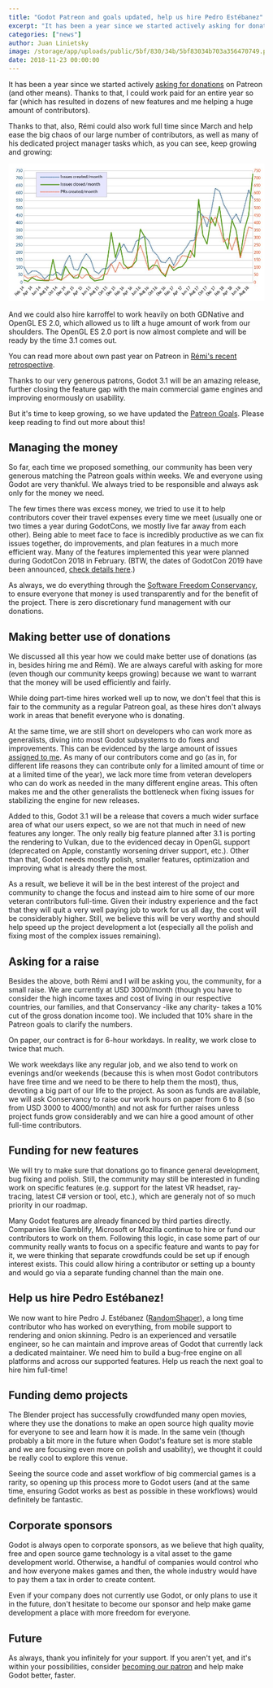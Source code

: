 ```yaml
---
title: "Godot Patreon and goals updated, help us hire Pedro Estébanez"
excerpt: "It has been a year since we started actively asking for donations. Thanks to that, I could work paid for an entire year so far (which has resultend in dozens of new features and helping a huge amount of contributors)."
categories: ["news"]
author: Juan Linietsky
image: /storage/app/uploads/public/5bf/830/34b/5bf83034b703a356470749.png
date: 2018-11-23 00:00:00
---
```


It has been a year since we started actively [asking for donations](https://www.patreon.com/godotengine) on Patreon (and other means). Thanks to that, I could work paid for an entire year so far (which has resulted in dozens of new features and me helping a huge amount of contributors). 

Thanks to that, also, Rémi could also work full time since March and help ease the big chaos of our large number of contributors, as well as many of his dedicated project manager tasks which, as you can see, keep growing and growing:

![issues_moth.jpg](/storage/app/uploads/public/5bb/7e3/ff4/5bb7e3ff41c9f043648353.jpg)

And we could also hire karroffel to work heavily on both GDNative and OpenGL ES 2.0, which allowed us to lift a huge amount of work from our shoulders. The OpenGL ES 2.0 port is now almost complete and will be ready by the time 3.1 comes out.

You can read more about own past year on Patreon in [Rémi's recent retrospective](https://www.patreon.com/posts/our-patreon-so-22847235).

Thanks to our very generous patrons, Godot 3.1 will be an amazing release, further closing the feature gap with the main commercial game engines and improving enormously on usability.

But it's time to keep growing, so we have updated the [Patreon Goals](https://www.patreon.com/posts/patreon-and-help-22885945). Please keep reading to find out more about this!

## Managing the money

So far, each time we proposed something, our community has been very generous matching the Patreon goals within weeks. We and everyone using Godot are very thankful. We always tried to be responsible and always ask only for the money we need.

The few times there was excess money, we tried to use it to help contributors cover their travel expenses every time we meet (usually one or two times a year during GodotCons, we mostly live far away from each other). Being able to meet face to face is incredibly productive as we can fix issues together, do improvements, and plan features in a much more efficient way. Many of the features implemented this year were planned during GodotCon 2018 in February. (BTW, the dates of GodotCon 2019 have been announced, [check details here](https://godotengine.org/article/meet-community-fosdem-and-godotcon-2019).)

As always, we do everything through the [Software Freedom Conservancy](https://sfconservancy.org/), to ensure everyone that money is used transparently and for the benefit of the project. There is zero discretionary fund management with our donations.

## Making better use of donations

We discussed all this year how we could make better use of donations (as in, besides hiring me and Rémi). We are always careful with asking for more (even though our community keeps growing) because we want to warrant that the money will be used efficiently and fairly.

While doing part-time hires worked well up to now, we don't feel that this is fair to the community as a regular Patreon goal, as these hires don't always work in areas that benefit everyone who is donating. 

At the same time, we are still short on developers who can work more as generalists, diving into most Godot subsystems to do fixes and improvements. This can be evidenced by the large amount of issues [assigned to me](https://github.com/godotengine/godot/issues/21855). As many of our contributors come and go (as in, for different life reasons they can contribute only for a limited amount of time or at a limited time of the year), we lack more time from veteran developers who can do work as needed in the many different engine areas. This often makes me and the other generalists the bottleneck when fixing issues for stabilizing the engine for new releases.

Added to this, Godot 3.1 will be a release that covers a much wider surface area of what our users expect, so we are not that much in need of new features any longer. The only really big feature planned after 3.1 is porting the rendering to Vulkan, due to the evidenced decay in OpenGL support (deprecated on Apple, constantly worsening driver support, etc.). Other than that, Godot needs mostly polish, smaller features, optimization and improving what is already there the most.

As a result, we believe it will be in the best interest of the project and community to change the focus and instead aim to hire some of our more veteran contributors full-time. Given their industry experience and the fact that they will quit a very well paying job to work for us all day, the cost will be considerably higher. Still, we believe this will be very worthy and should help speed up the project development a lot (especially all the polish and fixing most of the complex issues remaining).

## Asking for a raise

Besides the above, both Rémi and I will be asking you, the community, for a small raise. We are currently at USD 3000/month (though you have to consider the high income taxes and cost of living in our respective countries, our families, and that Conservancy -like any charity- takes a 10% cut of the gross donation income too). We included that 10% share in the Patreon goals to clarify the numbers.

On paper, our contract is for 6-hour workdays. In reality, we work close to twice that much. 

We work weekdays like any regular job, and we also tend to work on evenings and/or weekends (because this is when most Godot contributors have free time and we need to be there to help them the most), thus, devoting a big part of our life to the project. As soon as funds are available, we will ask Conservancy to raise our work hours on paper from 6 to 8 (so from USD 3000 to 4000/month) and not ask for further raises unless project funds grow considerably and we can hire a good amount of other full-time contributors.

## Funding for new features

We will try to make sure that donations go to finance general development, bug fixing and polish. Still, the community may still be interested in funding work on specific features (e.g. support for the latest VR headset, ray-tracing, latest C# version or tool, etc.), which are generaly not of so much priority in our roadmap.

Many Godot features are already financed by third parties directly. Companies like Gamblify, Microsoft or Mozilla continue to hire or fund our contributors to work on them. Following this logic, in case some part of our community really wants to focus on a specific feature and wants to pay for it, we were thinking that separate crowdfunds could be set up if enough interest exists. This could allow hiring a contributor or setting up a bounty and would go via a separate funding channel than the main one.

## Help us hire Pedro Estébanez!

We now want to hire Pedro J. Estébanez ([RandomShaper](https://github.com/RandomShaper)), a long time contributor who has worked on everything, from mobile support to rendering and onion skinning. Pedro is an experienced and versatile engineer, so he can maintain and improve areas of Godot that currently lack a dedicated maintainer. We need him to build a bug-free engine on all platforms and across our supported features. Help us reach the next goal to hire him full-time!

## Funding demo projects

The Blender project has successfully crowdfunded many open movies, where they use the donations to make an open source high quality movie for everyone to see and learn how it is made. In the same vein (though probably a bit more in the future when Godot's feature set is more stable and we are focusing even more on polish and usability), we thought it could be really cool to explore this venue. 

Seeing the source code and asset workflow of big commercial games is a rarity, so opening up this process more to Godot users (and at the same time, ensuring Godot works as best as possible in these workflows) would definitely be fantastic.

## Corporate sponsors

Godot is always open to corporate sponsors, as we believe that high quality, free and open source game technology is a vital asset to the game development world. Otherwise, a handful of companies would control who and how everyone makes games and then, the whole industry would have to pay them a tax in order to create content.

Even if your company does not currently use Godot, or only plans to use it in the future, don't hesitate to become our sponsor and help make game development a place with more freedom for everyone.

## Future

As always, thank you infinitely for your support. If you aren't yet, and it's within your possibilities, consider [becoming our patron](https://www.patreon.com/godotengine) and help make Godot better, faster.
